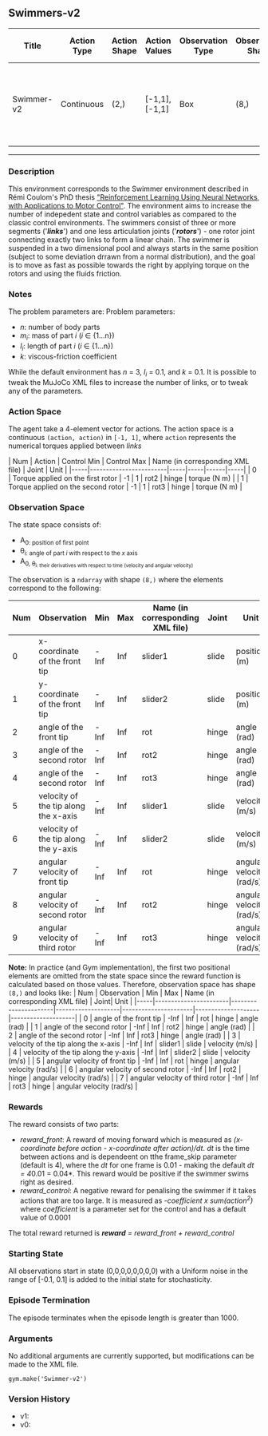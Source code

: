 Swimmers-v2
---
|Title|Action Type|Action Shape|Action Values|Observation Type| Observation Shape|Observation Values|Average Total Reward|Import|
| ----------- | -----------| ----------- | -----------|-----------| ----------- | -----------| ----------- | -----------|
|Swimmer-v2|Continuous|(2,)|[-1,1], [-1,1]| Box |(8,)|[(-inf,inf), (-inf,inf), (-inf, inf), (-inf,inf), (-inf,inf), (-inf,inf), (-inf, inf), (-inf,inf)]| |`from gym.envs.mujoco import swimmer`|
---

### Description

This environment corresponds to the Swimmer environment described in Rémi Coulom's PhD thesis ["Reinforcement Learning Using Neural Networks, with Applications to Motor Control"](https://tel.archives-ouvertes.fr/tel-00003985/document). The environment aims to increase the number of indepedent state and control variables as compared to the classic control environments. The swimmers consist of three or more segments ('***links***') and one less articulation joints ('***rotors***') - one rotor joint connecting exactly two links to form a linear chain. The swimmer is suspended in a two dimensional pool and always starts in the same position (subject to some deviation drrawn from a normal distribution), and the goal is to move as fast as possible towards the right by applying torque on the rotors and using the fluids friction.

### Notes

The problem parameters are:
Problem parameters:
* *n*: number of body parts
* *m<sub>i*: mass of part *i* (*i* ∈ {1...n}) 
* *l<sub>i*: length of part *i* (*i* ∈ {1...n}) 
* *k*: viscous-friction coefficient

While the default environment has *n* = 3, *l<sub>i* = 0.1, and *k* = 0.1. It is possible to tweak the MuJoCo XML files to increase the number of links, or to tweak any of the parameters.

### Action Space
The agent take a 4-element vector for actions.
The action space is a continuous `(action, action)` in `[-1, 1]`, where `action` represents the numerical torques applied between *links*

| Num | Action                 | Control Min | Control Max | Name (in corresponding XML file) | Joint | Unit |
|-----|------------------------|-----|-----|------|-----|
| 0   | Torque applied on the first rotor  | -1 | 1 | rot2 | hinge | torque (N m) |
| 1   | Torque applied on the second rotor  | -1 | 1 | rot3 | hinge | torque (N m) |

### Observation Space

The state space consists of:
* A<sub>0: position of first point
* θ<sub>i: angle of part *i* with respect to the *x* axis
* A<sub>0, θ<sub>i: their derivatives with respect to time (velocity and angular velocity)

The observation is a `ndarray` with shape `(8,)` where the elements correspond to the following:

| Num | Observation           | Min                  | Max                | Name (in corresponding XML file) | Joint| Unit |
|-----|-----------------------|----------------------|--------------------|----------------------|--------------------|--------------------|
| 0   | x-coordinate of the front tip              | -Inf                 | Inf                | slider1 | slide | position (m) |
| 1   | y-coordinate of the front tip              | -Inf                 | Inf                | slider2 | slide | position (m) |
| 2   | angle of the front tip                          | -Inf                 | Inf                | rot | hinge | angle (rad) |
| 3   | angle of the second rotor                  | -Inf                 | Inf                | rot2 | hinge | angle (rad) |
| 4   | angle of the second rotor                  | -Inf                 | Inf                | rot3 | hinge | angle (rad) |
| 5   | velocity of the tip along the x-axis    | -Inf                 | Inf                | slider1 | slide | velocity (m/s) |
| 6   | velocity of the tip along the y-axis    | -Inf                 | Inf                | slider2 | slide | velocity (m/s) |
| 7   | angular velocity of front tip               | -Inf                 | Inf                | rot | hinge | angular velocity (rad/s) |
| 8   | angular velocity of second rotor       | -Inf                 | Inf                | rot2 | hinge | angular velocity (rad/s) |
| 9   | angular velocity of third rotor            | -Inf                 | Inf                | rot3 | hinge | angular velocity (rad/s) |

**Note:**
In practice (and Gym implementation), the first two positional elements are omitted from the state space since the reward function is calculated based on those values. Therefore, observation space has shape `(8,)` and looks like:
| Num | Observation           | Min                  | Max                | Name (in corresponding XML file) | Joint| Unit |
|-----|-----------------------|----------------------|--------------------|----------------------|--------------------|--------------------|
| 0   | angle of the front tip                          | -Inf                 | Inf                | rot | hinge | angle (rad) |
| 1   | angle of the second rotor                  | -Inf                 | Inf                | rot2 | hinge | angle (rad) |
| 2   | angle of the second rotor                  | -Inf                 | Inf                | rot3 | hinge | angle (rad) |
| 3   | velocity of the tip along the x-axis    | -Inf                 | Inf                | slider1 | slide | velocity (m/s) |
| 4   | velocity of the tip along the y-axis    | -Inf                 | Inf                | slider2 | slide | velocity (m/s) |
| 5   | angular velocity of front tip               | -Inf                 | Inf                | rot | hinge | angular velocity (rad/s) |
| 6   | angular velocity of second rotor       | -Inf                 | Inf                | rot2 | hinge | angular velocity (rad/s) |
| 7   | angular velocity of third rotor            | -Inf                 | Inf                | rot3 | hinge | angular velocity (rad/s) |

### Rewards
The reward consists of two parts:
- *reward_front*: A reward of moving forward which is measured as *(x-coordinate before action - x-coordinate after action)/dt*. *dt* is the time between actions and is dependeent on tthe frame_skip parameter (default is 4), where the *dt* for one frame is 0.01 - making the default *dt = 4*0.01 = 0.04*. This reward would be positive if the swimmer swims right as desired.
- *reward_control*: A negative reward for penalising the swimmer if it takes actions that are too large. It is measured as *-coefficient x sum(action<sup>2</sup>)* where *coefficient* is a parameter set for the control and has a default value of 0.0001

The total reward returned is ***reward*** *=* *reward_front + reward_control*

### Starting State
All observations start in state (0,0,0,0,0,0,0,0) with a Uniform noise in the range of [-0.1, 0.1] is added to the initial state for stochasticity.

### Episode Termination
The episode terminates when the episode length is greater than 1000.

### Arguments

No additional arguments are currently supported, but modifications can be made to the XML file.

```
gym.make('Swimmer-v2')
```

### Version History

* v1: 
* v0:

